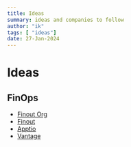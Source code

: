 ```yaml
---
title: Ideas
summary: ideas and companies to follow
author: "ik"
tags: [ "ideas"]
date: 27-Jan-2024
---
```


# Ideas

## FinOps

- [Finout Org](https://learn.finops.org/)
- [Finout](https://www.finout.io/)
- [Apptio](https://www.apptio.com/)
- [Vantage](https://www.vantage.sh/)
